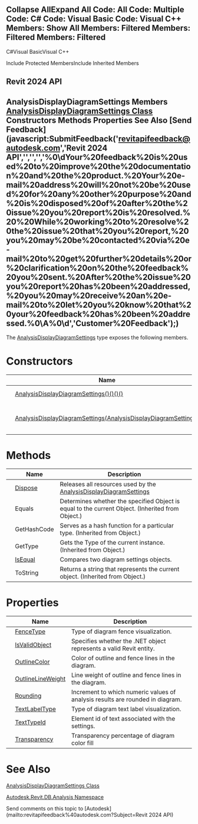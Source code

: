﻿

Collapse AllExpand All Code: All Code: Multiple Code: C# Code: Visual Basic Code: Visual C++  Members: Show All Members: Filtered Members: Filtered Members: Filtered   
---  
  
C#Visual BasicVisual C++

Include Protected MembersInclude Inherited Members

Revit 2024 API  
---  
AnalysisDisplayDiagramSettings Members  
[AnalysisDisplayDiagramSettings Class](57e0c5ff-555c-7345-ac24-3592207a4d70.md) Constructors Methods Properties See Also [Send Feedback](javascript:SubmitFeedback\('revitapifeedback@autodesk.com','Revit 2024 API','','','','%0\\dYour%20feedback%20is%20used%20to%20improve%20the%20documentation%20and%20the%20product.%20Your%20e-mail%20address%20will%20not%20be%20used%20for%20any%20other%20purpose%20and%20is%20disposed%20of%20after%20the%20issue%20you%20report%20is%20resolved.%20%20While%20working%20to%20resolve%20the%20issue%20that%20you%20report,%20you%20may%20be%20contacted%20via%20e-mail%20to%20get%20further%20details%20or%20clarification%20on%20the%20feedback%20you%20sent.%20After%20the%20issue%20you%20report%20has%20been%20addressed,%20you%20may%20receive%20an%20e-mail%20to%20let%20you%20know%20that%20your%20feedback%20has%20been%20addressed.%0\\A%0\\d','Customer%20Feedback'\);)  
---  
  
The [AnalysisDisplayDiagramSettings](57e0c5ff-555c-7345-ac24-3592207a4d70.md) type exposes the following members.

# Constructors

|  | Name | Description |
| --- | --- | --- |
|  | [AnalysisDisplayDiagramSettings()()()()](b252ae90-93a4-aa22-38da-ea1c24f38fc2.md) | Constructs a default instance of diagram settings. |
|  | [AnalysisDisplayDiagramSettings(AnalysisDisplayDiagramSettings)](73e92b11-d12b-4806-cba4-493e2af7cb84.md) | Constructs a new copy of the input AnalysisDisplayDiagramSettings object. |
  
# Methods

|  | Name | Description |
| --- | --- | --- |
|  | [Dispose](9b1280cb-0159-8637-8204-7e60f6c56b2e.md) | Releases all resources used by the [AnalysisDisplayDiagramSettings](57e0c5ff-555c-7345-ac24-3592207a4d70.md) |
|  | Equals | Determines whether the specified Object is equal to the current Object. (Inherited from Object.) |
|  | GetHashCode | Serves as a hash function for a particular type.  (Inherited from Object.) |
|  | GetType | Gets the Type of the current instance. (Inherited from Object.) |
|  | [IsEqual](3aafe2e6-d765-acea-971a-70b5a21fcd47.md) | Compares two diagram settings objects. |
|  | ToString | Returns a string that represents the current object. (Inherited from Object.) |
  
# Properties

|  | Name | Description |
| --- | --- | --- |
|  | [FenceType](61563e0a-b479-729c-95c9-a7cc387884d0.md) | Type of diagram fence visualization. |
|  | [IsValidObject](3c856db3-000f-0701-2c98-0166f725c53f.md) | Specifies whether the .NET object represents a valid Revit entity. |
|  | [OutlineColor](d4a4b1af-8bea-8573-8113-1a5a85cf0a26.md) | Color of outline and fence lines in the diagram. |
|  | [OutlineLineWeight](da2ddbee-e3c2-ed8e-2f09-9290d08b19a6.md) | Line weight of outline and fence lines in the diagram. |
|  | [Rounding](2f5d4eb9-6eb3-0aa6-3baf-9d50d2edb03b.md) | Increment to which numeric values of analysis results are rounded in diagram. |
|  | [TextLabelType](f7968a9e-6a5c-c190-6136-8a434df474e5.md) | Type of diagram text label visualization. |
|  | [TextTypeId](579f8e27-2830-55ea-93d7-14598f234b9f.md) | Element id of text associated with the settings. |
|  | [Transparency](417445e0-0fb3-3a01-3332-657f66d4cb27.md) | Transparency percentage of diagram color fill |
  
# See Also

[AnalysisDisplayDiagramSettings Class](57e0c5ff-555c-7345-ac24-3592207a4d70.md)

[Autodesk.Revit.DB.Analysis Namespace](958e2e12-587d-f188-5d7b-f13d7dbfdf48.md)

Send comments on this topic to [Autodesk](mailto:revitapifeedback%40autodesk.com?Subject=Revit 2024 API)